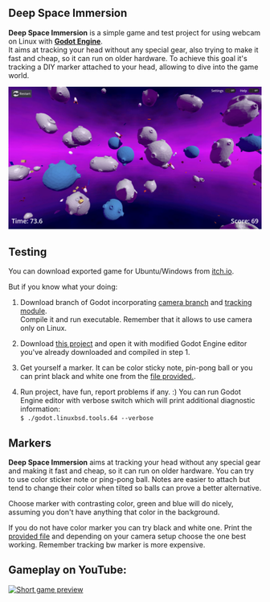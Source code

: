 ## Deep Space Immersion

**Deep Space Immersion** is a simple game and test project for using webcam on Linux with **[Godot Engine](https://godotengine.org)**.  
It aims at tracking your head without any special gear, also trying to make it fast and cheap, so it can run on older hardware.
To achieve this goal it's tracking a DIY marker attached to your head, allowing to dive into the game world.

![Screenshot of a running game](https://raw.githubusercontent.com/pkowal1982/deepspaceimmersion/master/production/screenshot.jpg)

## Testing

You can download exported game for Ubuntu/Windows from [itch.io](https://pkowal1982.itch.io/deep-space-immersion).

But if you know what your doing:

1. Download branch of Godot incorporating [camera branch](https://github.com/pkowal1982/godot/tree/camera)
and [tracking module](https://github.com/pkowal1982/godot/tree/tracker).  
Compile it and run executable. Remember that it allows to use camera only on Linux.

2. Download [this project](https://github.com/pkowal1982/DeepSpaceImmersion/archive/refs/heads/master.zip)
and open it with modified Godot Engine editor you've already downloaded and compiled in step 1.

3. Get yourself a marker. It can be color sticky note, pin-pong ball or you can print
black and white one from the [file provided.](https://github.com/pkowal1982/DeepSpaceImmersion/blob/master/image/markers.svg).

4. Run project, have fun, report problems if any. :)
You can run Godot Engine editor with verbose switch which will print additional diagnostic information:  
`$ ./godot.linuxbsd.tools.64 --verbose`

## Markers

**Deep Space Immersion** aims at tracking your head without any special gear and making it fast and cheap,
so it can run on older hardware.
You can try to use color sticker note or ping-pong ball. Notes are easier to attach but tend to change
their color when tilted so balls can prove a better alternative.

Choose marker with contrasting color, green and blue will do nicely, assuming you don't have anything
that color in the background.

If you do not have color marker you can try black and white one.
Print the [provided file](https://github.com/pkowal1982/DeepSpaceImmersion/blob/master/image/markers.svg)
and depending on your camera setup choose the one best working. Remember tracking bw marker is more expensive.

## Gameplay on YouTube:

[![Short game preview](https://img.youtube.com/vi/79QHXEGs4DY/0.jpg)](https://youtu.be/79QHXEGs4DY)

